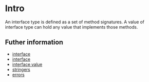 # Intro

An interface type is defined as a set of method signatures.
A value of interface type can hold any value that implements those methods. 

## Futher information

- [interface](https://go.dev/tour/methods/9)
- [interface](https://go.dev/tour/methods/10)
- [interface value](https://go.dev/tour/methods/11)
- [stringers](https://go.dev/tour/methods/17)
- [errors](https://go.dev/tour/methods/19)

